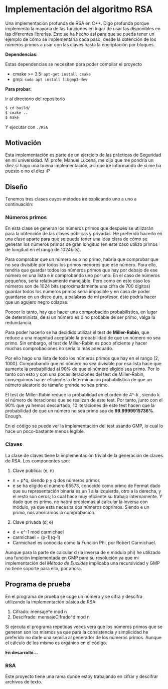# Implementación del algoritmo RSA
Una implementación profunda de RSA en C++. Digo profunda porque implemento la mayoría de las funciones en lugar de usar las disponibles en 
las diferentes librerías. Esto se ha hecho así para que se pueda tener un ejemplo de cómo se implementaría cada paso, desde la obtención de
los números primos a usar con las claves hasta la encriptación por bloques.

**Dependencias:**

Estas dependencias se necesitan para poder compilar el proyecto

* cmake >= 3.5: `apt-get install cmake`
* gmp: `sudo apt install libgmp3-dev`

**Para probar:**

Ir al directorio del repositorio

```bash
$ cd build/
$ cmake ..
$ make
```

Y ejecutar con `./RSA`


## Motivación
Esta implementación es parte de un ejercicio de las prácticas de Seguridad en mi universidad. Mi profe, Manuel Lucena, me dijo que me pondría
un diez si hago una buena implementación, así que iré informando de si me ha puesto o no el diez :P

## Diseño
Tenemos tres clases cuyos métodos iré explicando uno a uno a continuación:

### Números primos
En esta clase se generan los números primos que después se utilizarán para la obtención de las claves públicas y privadas. He preferido
hacerlo en una clase aparte para que se pueda tener una idea clara de cómo se generan los números primos de gran longitud (en este caso
utilizo primos de longitud en el rango de 1024bits).

Para comprobar que un número es o no primo, habría que comprobar que no sea divisible por todos los primos menores que ese número.
Para ello, tendría que guardar todos los números primos que hay por debajo de ese número en una lista e ir comprobando uno por uno.
En el caso de números pequeños, sería relativamente manejable. Pero como en este caso los números son de 1024 bits (aproximadamente una
cifra de 700 dígitos) guardar todos los números primos sería imposible y en caso de poder guardarse en un disco duro, a palabras de mi profesor, éste podría hacer que un agujero negro colapse. 

Poooor lo tanto, hay que hacer una comprobación probabilística, en lugar de determinista, de si un número es o no probable de ser primo, valga la redundancia.

Para poder hacerlo se ha decidido utilizar el test de **Miller-Rabin**, que reduce a una magnitud aceptable la probabilidad de que un número no sea primo. Sin embargo, el test de Miller-Rabin es poco eficiente y hacer muchas comprobaciones no sería lo más adecuado. 

Por ello hago una lista de todo los números primos que hay en el rango [2, 1000]. Comprobando que mi número no sea divisible por esa lista hace que aumente la probabilidad al 90% de que el número eligido sea primo. Por lo tanto con esto y con una pocas iteraciones del test de Miller-Rabin, conseguimos hacer eficiente la determinación probabilística de que un número aleatorio de tamaño grande no sea primo.

El test de Miller-Rabin reduce la probablidad en el orden de 4^-k , siendo k el número de iteraciones que se realizan de este test. Por tanto, junto con el 90% que ya hemos descartado, 10 iteraciones de este test hacen que la probabilidad de que un número no sea primo sea de **99.9999915736%**. Enough.

En el código se puede ver la implementación del test usando GMP, lo cual lo hace un poco-bastante menos legible.

### Claves
La clase de claves tiene la implementación trivial de la generación de claves de RSA.
Los componentes son:

1. Clave pública: (e, n) 
* n = p*q, siendo p y q dos números primos
* e se ha eligido el número 65573, conocido como primo de Fermat dado que su representación binaria es un 1 a la izquierda, otro a la derecha, y el resto son ceros; lo cual hace muy eficiente su trabajo internamente. Y dado que es primo, no habrá problemas al calcular la inversa con módulo, ya que esta necesita dos números coprimos. Siendo e un primo, nos ahorramos la comprobación.
2. Clave privada (d, e)
* d = e^-1 mod carmichael
* carmichael = (p-1)(q-1)
* Carmichael es conocida como la Función Phi, por Robert Carmichael.

Aunque para la parte de calcular d (la inversa de e módulo phi) he utilizado una función implementada en GMP para su resolución ya que mi implementación del *Método de Euclides* implicaba una recursividad y GMP no tiene soporte para ello, por ahora.

## Programa de prueba
En el programa de prueba se coge un número y se cifra y descifra utilizando la implementación básica de RSA:

1. Cifrado: mensaje^e mod n
2. Descifrado: mensajeCifrado^d mod n

Si ejecuta el programa repetidas veces verá que los números primos que se generan son los mismos ya que para la consistencia y simplicidad he preferido no darle una semilla al generador de los números primos. Aunque el cálculo de los mismo es orgánico en el código.

**En desarrollo...**
### RSA
Este proyecto tiene una rama donde estoy trabajando en cifrar y descifrar archivos de texto.
